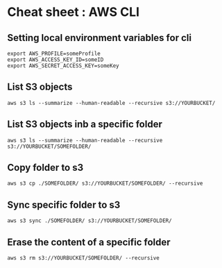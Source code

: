 # Cheat sheet : AWS CLI

## Setting local environment variables for cli

    export AWS_PROFILE=someProfile
    export AWS_ACCESS_KEY_ID=someID
    export AWS_SECRET_ACCESS_KEY=someKey

## List S3 objects

    aws s3 ls --summarize --human-readable --recursive s3://YOURBUCKET/

## List S3 objects inb a specific folder

    aws s3 ls --summarize --human-readable --recursive s3://YOURBUCKET/SOMEFOLDER/

## Copy folder to s3

    aws s3 cp ./SOMEFOLDER/ s3://YOURBUCKET/SOMEFOLDER/ --recursive

## Sync specific folder to s3

    aws s3 sync ./SOMEFOLDER/ s3://YOURBUCKET/SOMEFOLDER/

## Erase the content of a specific folder

    aws s3 rm s3://YOURBUCKET/SOMEFOLDER/ --recursive
